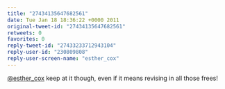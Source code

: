 ```yaml
---
title: "27434135647682561"
date: Tue Jan 18 18:36:22 +0000 2011
original-tweet-id: "27434135647682561"
retweets: 0
favorites: 0
reply-tweet-id: "27433233712943104"
reply-user-id: "230809808"
reply-user-screen-name: "esther_cox"
---
```

<a href="https://twitter.com/esther_cox">@esther_cox</a> keep at it though, even if it means revising in all those frees!

